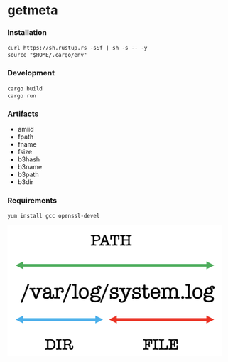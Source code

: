 # getmeta

### Installation

```
curl https://sh.rustup.rs -sSf | sh -s -- -y
source "$HOME/.cargo/env"
```

### Development

```
cargo build
cargo run
```

### Artifacts

- amiid
- fpath
- fname
- fsize
- b3hash
- b3name
- b3path
- b3dir

### Requirements

```
yum install gcc openssl-devel
```

![Meta Information](images/matchmeta.png)